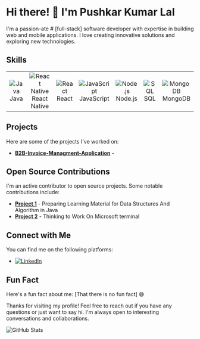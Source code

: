 <!--- Your Name -->
# Hi there! 👋 I'm Pushkar Kumar Lal

<!--- Introduction -->
I'm a passion-ate # [full-stack] software developer with expertise in building web and mobile applications. I love creating innovative solutions and exploring new technologies.


## Skills
<table>
  <tr>
    <td align="center">
      <img src="https://img.icons8.com/color/48/000000/java-coffee-cup-logo.png" alt="Java" />
      <br />
      Java
    </td>
    <td align="center">
      <img src="https://img.icons8.com/color/48/000000/react-native.png" alt="React Native" />
      <br />
      React Native
    </td>
    <td align="center">
      <img src="https://img.icons8.com/color/48/000000/react-native.png" alt="React" />
      <br />
      React
    </td>
    <td align="center">
      <img src="https://img.icons8.com/color/48/000000/javascript.png" alt="JavaScript" />
      <br />
      JavaScript
    </td>
    <td align="center">
      <img src="https://img.icons8.com/color/48/000000/nodejs.png" alt="Node.js" />
      <br />
      Node.js
    </td>
    <td align="center">
      <img src="https://img.icons8.com/color/48/000000/sql.png" alt="SQL" />
      <br />
      SQL
    </td>
    <td align="center">
      <img src="https://img.icons8.com/color/48/000000/mongodb.png" alt="MongoDB" />
      <br />
      MongoDB
    </td>
  </tr>
</table>



<!--- Projects -->
## Projects
Here are some of the projects I've worked on:

- **[B2B-Invoice-Managment-Application](https://github.com/pushkarkumarlal/B2B-Invoice-Managment-Application)** -  



<!--- Open Source Contributions -->
## Open Source Contributions
I'm an active contributor to open source projects. Some notable contributions include:

- **[Project 1](https://github.com/pushkarkumarlal/DataStructureAndAlgorithm-Study-Engine)** - Preparing Learning Material for Data Structures And Algorithm in Java
- **[Project 2](https://github.com/pushkarkumarlal/terminalMicrosoft)** - Thinking to Work On Microsoft terminal




<!--- Connect with Me -->
## Connect with Me
You can find me on the following platforms:

- [![LinkedIn](https://img.icons8.com/color/48/000000/linkedin.png)](https://www.linkedin.com/in/pushkar-kumar-lal/)


<!--- Fun Fact -->
## Fun Fact
Here's a fun fact about me: [That there is no fun fact] 😄

<!--- Thank You -->
Thanks for visiting my profile! Feel free to reach out if you have any questions or just want to say hi. I'm always open to interesting conversations and collaborations.

<!--- GitHub Stats -->
![GitHub Stats](https://github-readme-stats.vercel.app/api?username=pushkarkumarlal&show_icons=true)

